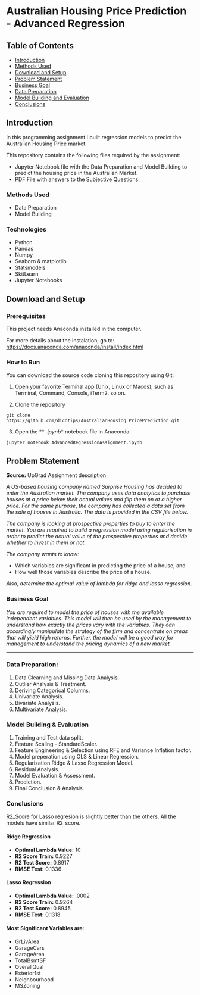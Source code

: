 # Australian Housing Price Prediction - Advanced Regression

## Table of Contents

* [Introduction](#Introduction)
* [Methods Used](#Method-Used)
* [Download and Setup](#Download-and-Setup)
* [Problem Statement](#Problem-Statement)
* [Business Goal](#Business-Goal)
* [Data Preparation](#Data-Preparation)
* [Model Building and Evaluation](#Model-Building-and-Evaluation)
* [Conclusions](#Conclusions)

## Introduction 

In this programming assignment I built regression models to predict the Australian Housing Price market.

This repository contains the following files required by the assignment:

* Jupyter Notebook file with the Data Preparation and Model Building to predict the housing price in the Australian Market.
* PDF File with answers to the Subjective Questions.

### Methods Used
* Data Preparation
* Model Building

### Technologies
* Python
* Pandas
* Numpy
* Seaborn & matplotlib
* Statsmodels
* SkitLearn
* Jupyter Notebooks

## Download and Setup
### Prerequisites

This project needs Anaconda installed in the computer.

For more details about the instalation, go to:  https://docs.anaconda.com/anaconda/install/index.html
### How to Run

You can download the source code cloning this repository using Git:

1. Open your favorite Terminal app (Unix, Linux or Macos), such as Terminal, Command, Console, iTerm2, so on.

2. Clone the repository

```
git clone https://github.com/dicotips/AustralianHousing_PricePrediction.git
```

3. Open the ** *.ipynb** notebook file in Anaconda.

```
jupyter notebook AdvancedRegressionAssignment.ipynb
```

## Problem Statement

**Source:** UpGrad Assignment description

*A US-based housing company named Surprise Housing has decided to enter the Australian market. The company uses data analytics to purchase houses at a price below their actual values and flip them on at a higher price. For the same purpose, the company has collected a data set from the sale of houses in Australia. The data is provided in the CSV file below.*

*The company is looking at prospective properties to buy to enter the market. You are required to build a regression model using regularisation in order to predict the actual value of the prospective properties and decide whether to invest in them or not.*

*The company wants to know:*

* Which variables are significant in predicting the price of a house, and
* How well those variables describe the price of a house.

*Also, determine the optimal value of lambda for ridge and lasso regression.*

### Business Goal

*You are required to model the price of houses with the available independent variables. This model will then be used by the management to understand how exactly the prices vary with the variables. They can accordingly manipulate the strategy of the firm and concentrate on areas that will yield high returns. Further, the model will be a good way for management to understand the pricing dynamics of a new market.*

---

### Data Preparation:

1. Data Clearning and Missing Data Analysis.
2. Outlier Analysis & Treatment.
3. Deriving Categorical Columns.
4. Univariate Analysis.
5. Bivariate Analysis.
6. Multivariate Analysis.

### Model Building & Evaluation

1. Training and Test data split.
2. Feature Scaling - StandardScaler.
3. Feature Engineering & Selection using RFE and Variance Inflation factor.
4. Model preperation using OLS & Linear Regression.
5. Regularization Ridge & Lasso Regression Model.
6. Residual Analysis.
7. Model Evaluation & Assessment.
8. Prediction.
9. Final Conclusion & Analysis.

### Conclusions

R2_Score for Lasso regresion is slightly better than the others. All the models have similar R2_score.

#### Ridge Regression
* **Optimal Lambda Value:** 10
* **R2 Score Train:** 0.9227
* **R2 Test Score:**  0.8917
* **RMSE Test:**      0.1336

#### Lasso Regression
* **Optimal Lambda Value:** .0002
* **R2 Score Train:**  0.9264
* **R2 Test Score:**   0.8945
* **RMSE Test:**       0.1318

#### Most Significant Variables are:
* GrLivArea
* GarageCars
* GarageArea
* TotalBsmtSF
* OverallQual
* Exterior1st
* Neighbourhood
* MSZoning

